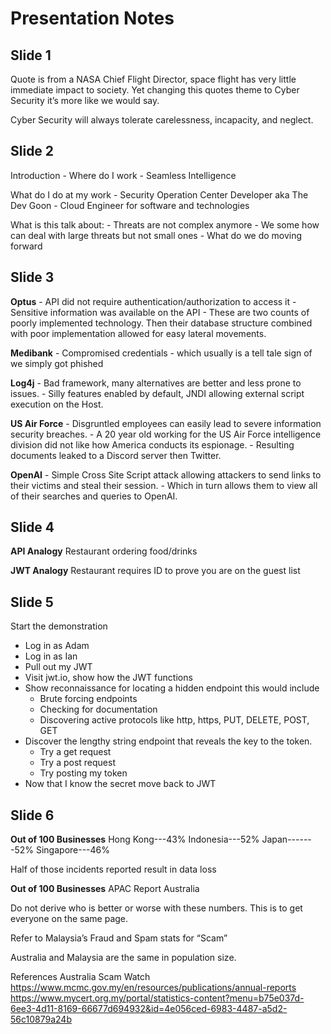 # Presentation Notes

## Slide 1
Quote is from a NASA Chief Flight Director, space flight has very little immediate impact to society. Yet changing this quotes theme to Cyber Security it’s more like we would say. 

Cyber Security will always tolerate carelessness, incapacity, and neglect.

## Slide 2
Introduction
	- Where do I work
	- Seamless Intelligence

What do I do at my work
	- Security Operation Center Developer aka The Dev Goon
	- Cloud Engineer for software and technologies

What is this talk about:
	- Threats are not complex anymore
	- We some how can deal with large threats but not small ones
	- What do we do moving forward

## Slide 3
**Optus**
	- API did not require authentication/authorization to access it
	- Sensitive information was available on the API
	- These are two counts of poorly implemented technology. Then their database structure combined with poor implementation allowed for easy lateral movements.

**Medibank**
	- Compromised credentials - which usually is a tell tale sign of we simply got phished

**Log4j**
	- Bad framework, many alternatives are better and less prone to issues.
	- Silly features enabled by default, JNDI allowing external script execution on the Host.

**US Air Force**
	- Disgruntled employees can easily lead to severe information security breaches.
	- A 20 year old working for the US Air Force intelligence division did not like how America conducts its espionage.
	- Resulting documents leaked to a Discord server then Twitter.

**OpenAI**
	- Simple Cross Site Script attack allowing attackers to send links to their victims and steal their session.
	- Which in turn allows them to view all of their searches and queries to OpenAI.

## Slide 4
**API Analogy**
Restaurant ordering food/drinks

**JWT Analogy**
Restaurant requires ID to prove you are on the guest list

## Slide 5
Start the demonstration

- 	Log in as Adam
- 	Log in as Ian
- 	Pull out my JWT
- 	Visit jwt.io, show how the JWT functions
- 	Show reconnaissance for locating a hidden endpoint this would include
	-	Brute forcing endpoints
	-	Checking for documentation
	-	Discovering active protocols like http, https, PUT, DELETE, POST, GET
- 	Discover the lengthy string endpoint that reveals the key to the token.
	- Try a get request
	- Try a post request
	- Try posting my token
-	Now that I know the secret move back to JWT 

## Slide 6
**Out of 100 Businesses**
Hong Kong---43%
Indonesia---52%
Japan-------52%
Singapore---46%

Half of those incidents reported result in data loss

**Out of 100 Businesses**
APAC Report 
Australia



Do not derive who is better or worse with these numbers. This is to get everyone on the same page.

Refer to Malaysia’s Fraud and Spam stats for “Scam”

Australia and Malaysia are the same in population size.

References
Australia Scam Watch
https://www.mcmc.gov.my/en/resources/publications/annual-reports
https://www.mycert.org.my/portal/statistics-content?menu=b75e037d-6ee3-4d11-8169-66677d694932&id=4e056ced-6983-4487-a5d2-56c10879a24b
 